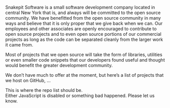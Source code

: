 <p>Snakepit Software is a small software development company located in central New York that is, and always will be committed to the open source community. We have benefitted from the open source community in many ways and believe that it is only proper that we give back when we can. Our employees and other associates are openly encouraged to contribute to open source projects and to even open source portions of our commercial projects as long as the code can be separated cleanly from the larger work it came from.</p><p>Most of projects that we open source will take the form of libraries, utilities or even smaller code snippets that our developers found useful and thought would benefit the greater development community.</p><p>We don’t have much to offer at the moment, but here’s a list of projects that we host on GitHub, …</p>
<!-- This block dynamically loads the list of repos from GitHub -->
<link rel="stylesheet" type="text/css" href="stylesheets/github-repos.css" />
<script src="https://ajax.googleapis.com/ajax/libs/jquery/2.1.0/jquery.min.js" type="text/javascript"></script>
<script src="javascripts/github.js" type="text/javascript"></script>
<div id="opensource-repos"><span>This is where the repo list should be.<br>Either JavaScript is disabled or something bad happened. Please let us know.</span></div> <!-- This is used by repos.js to place the content -->
<script id="repos_script" src="javascripts/repos.js" organization="snakepitsoftware" type="text/javascript"></script>
